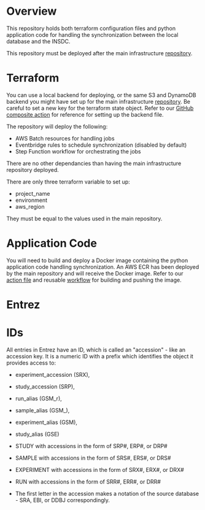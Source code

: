 # Overview
This repository holds both terraform configuration files and python application code for handling the synchronization between the local database and the INSDC. 

This repository must be deployed after the main infrastructure [repository](https://github.com/finddx/tbsequencing-infrastructure).

# Terraform 
You can use a local backend for deploying, or the same S3 and DynamoDB backend you might have set up for the main infrastructure [repository](https://github.com/finddx/tbsequencing-infrastructure). Be careful to set a new key for the terraform state object. Refer to our [GitHub composite action](https://github.com/finddx/configure-terraform-backend/blob/main/action.yml) for reference for setting up the backend file.

The repository will deploy the following:
- AWS Batch resources for handling jobs
- Eventbridge rules to schedule synchronization (disabled by default)
- Step Function workflow for orchestrating the jobs

There are no other dependancies than having the main infrastructure repository deployed. 

There are only three terraform variable to set up:
- project_name
- environment
- aws_region

They must be equal to the values used in the main repository.

# Application Code

You will need to build and deploy a Docker image containing the python application code handling synchronization. An AWS ECR has been deployed by the main repository and will receive the Docker image. Refer to our [action file](.github/workflows/push.yml) and reusable [workflow](https://github.com/finddx/seq-treat-tbkb-github-workflows/blob/main/.github/workflows/build_push.yml) for building and pushing the image.

# Entrez

# IDs

All entries in Entrez have an ID, which is called an "accession" - like an accession key.
It is a numeric ID with a prefix which identifies the object it provides access to:

- experiment_accession (SRX),
- study_accession (SRP),
- run_alias (GSM_r),
- sample_alias (GSM_),
- experiment_alias (GSM),
- study_alias (GSE)

- STUDY with accessions in the form of SRP#, ERP#, or DRP#
- SAMPLE with accessions in the form of SRS#, ERS#, or DRS#
- EXPERIMENT with accessions in the form of SRX#, ERX#, or DRX#
- RUN with accessions in the form of SRR#, ERR#, or DRR#
- The first letter in the accession makes a notation of the source database - SRA, EBI, or DDBJ correspondingly.
